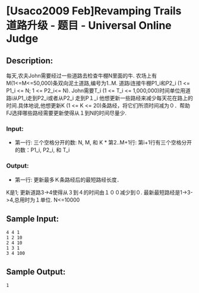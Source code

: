 # [Usaco2009 Feb]Revamping Trails 道路升级 - 题目 - Universal Online Judge

## Description: 

每天,农夫John需要经过一些道路去检查牛棚N里面的牛. 农场上有M(1<=M<=50,000)条双向泥土道路,编号为1..M. 道路i连接牛棚P1_i和P2_i (1 <= P1_i <= N; 1 <= P2_i<= N). John需要T_i (1 <= T_i <= 1,000,000)时间单位用道路i从P1_i走到P2_i或者从P2_i 走到P１_i 他想更新一些路经来减少每天花在路上的时间.具体地说,他想更新K (1 <= K <= 20)条路经，将它们所须时间减为０．帮助FJ选择哪些路经需要更新使得从１到N的时间尽量少. 

### Input: 

* 第一行: 三个空格分开的数: N, M, 和 K * 第2..M+1行: 第i+1行有三个空格分开的数：P1_i, P2_i, 和 T_i 

### Output: 

* 第一行: 更新最多Ｋ条路经后的最短路经长度．

K是1; 更新道路3->4使得从３到４的时间由１００减少到０. 最新最短路经是1->3->4,总用时为１单位. N<=10000


## Sample Input: 
```
4 4 1
1 2 10
2 4 10
1 3 1
3 4 100

```

## Sample Output: 
```
1


```
